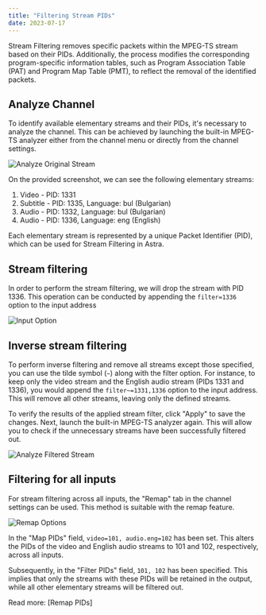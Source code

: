 ```yaml
---
title: "Filtering Stream PIDs"
date: 2023-07-17
---
```


Stream Filtering removes specific packets within the MPEG-TS stream based on their PIDs. Additionally, the process modifies the corresponding program-specific information tables, such as Program Association Table (PAT) and Program Map Table (PMT), to reflect the removal of the identified packets.

## Analyze Channel

To identify available elementary streams and their PIDs, it's necessary to analyze the channel. This can be achieved by launching the built-in MPEG-TS analyzer either from the channel menu or directly from the channel settings.

![Analyze Original Stream](https://cdn.cesbo.com/help/astra/processing/utilities/filter/analyze-original.png)

On the provided screenshot, we can see the following elementary streams:

1. Video - PID: 1331
2. Subtitle - PID: 1335, Language: bul (Bulgarian)
3. Audio - PID: 1332, Language: bul (Bulgarian)
4. Audio - PID: 1336, Language: eng (English)

Each elementary stream is represented by a unique Packet Identifier (PID), which can be used for Stream Filtering in Astra.

## Stream filtering

In order to perform the stream filtering, we will drop the stream with PID 1336. This operation can be conducted by appending the `filter=1336` option to the input address

![Input Option](https://cdn.cesbo.com/help/astra/processing/utilities/filter/input-options.png)

## Inverse stream filtering

To perform inverse filtering and remove all streams except those specified, you can use the tilde symbol (`~`) along with the filter option. For instance, to keep only the video stream and the English audio stream (PIDs 1331 and 1336), you would append the `filter~=1331,1336` option to the input address. This will remove all other streams, leaving only the defined streams.

To verify the results of the applied stream filter, click "Apply" to save the changes. Next, launch the built-in MPEG-TS analyzer again. This will allow you to check if the unnecessary streams have been successfully filtered out.

![Analyze Filtered Stream](https://cdn.cesbo.com/help/astra/processing/utilities/filter/analyze-filtered.png)

## Filtering for all inputs

For stream filtering across all inputs, the "Remap" tab in the channel settings can be used. This method is suitable with the remap feature.

![Remap Options](https://cdn.cesbo.com/help/astra/processing/utilities/filter/remap-options.png)

In the "Map PIDs" field, `video=101, audio.eng=102` has been set. This alters the PIDs of the video and English audio streams to 101 and 102, respectively, across all inputs.

Subsequently, in the "Filter PIDs" field, `101, 102` has been specified. This implies that only the streams with these PIDs will be retained in the output, while all other elementary streams will be filtered out.

Read more: [Remap PIDs]